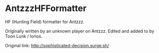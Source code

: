 # AntzzzHFFormatter
HF (Hunting Field) formatter for Antzzz.

Originally written by an unknown player on Antzzz. Edited and added to by Toon Lunk / Iorios.

Original link: http://sophisticated-decision.surge.sh/

